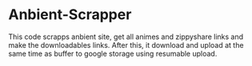 # Anbient-Scrapper
This code scrapps anbient site, get all animes and zippyshare links and make the downloadables links. After this, it download and upload at the same time as buffer to google storage using resumable upload.
